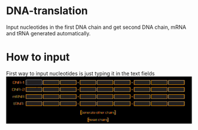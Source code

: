 # DNA-translation
Input nucleotides in the first DNA chain and get second DNA chain, mRNA and tRNA generated automatically.
# How to input
First way to input nucleotides is just typing it in the text fields
![](https://github.com/available-username-it-is/DNA-translation/blob/main/readme/ezgif.com-video-to-gif.gif)
